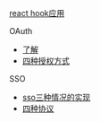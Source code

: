 [react hook应用](https://blog.csdn.net/sinat_17775997/article/details/84315382)

OAuth

- [了解](https://www.ruanyifeng.com/blog/2019/04/oauth_design.html)
- [四种授权方式](https://www.ruanyifeng.com/blog/2019/04/oauth-grant-types.html)

SSO

- [sso三种情况的实现](https://www.jianshu.com/p/8401582c0ef1)
- [四种协议](https://cloud.tencent.com/developer/article/1727265)















